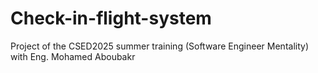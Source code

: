 # Check-in-flight-system
Project of the CSED2025 summer training (Software Engineer Mentality) with Eng. Mohamed Aboubakr
